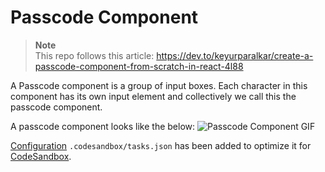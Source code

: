 # Passcode Component

> **Note**<br>
> This repo follows this article:
> https://dev.to/keyurparalkar/create-a-passcode-component-from-scratch-in-react-4l88

A Passcode component is a group of input boxes. Each character in this component has its own input element and collectively we call this the passcode component.

A passcode component looks like the below:
![Passcode Component GIF](https://dev-to-uploads.s3.amazonaws.com/uploads/articles/oijs2ii289pm3g1xk36b.gif)

[Configuration](https://codesandbox.io/docs/projects/learn/setting-up/tasks) `.codesandbox/tasks.json` has been added to optimize it for [CodeSandbox](https://codesandbox.io/dashboard).


